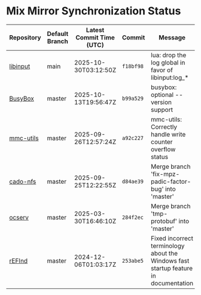 # Mix Mirror Synchronization Status

| Repository | Default Branch | Latest Commit Time (UTC) | Commit | Message | Last Synced |
|---|---|---|---|---|---|
| [libinput](git@github.com:mix-mirror/libinput.git) | main | 2025-10-30T03:12:50Z | `f18bf98` | lua: drop the log global in favor of libinput:log_* | 2025-10-30T04:30:32Z |
| [BusyBox](git@github.com:mix-mirror/busybox.git) | master | 2025-10-13T19:56:47Z | `b99a529` | busybox: optional --version support | 2025-10-30T04:30:40Z |
| [mmc-utils](git@github.com:mix-mirror/mmc-utils.git) | master | 2025-09-26T12:57:24Z | `a92c227` | mmc-utils: Correctly handle write counter overflow status | 2025-10-30T04:30:27Z |
| [cado-nfs](git@github.com:mix-mirror/cado-nfs.git) | master | 2025-09-25T12:22:55Z | `d84ae39` | Merge branch 'fix-mpz-padic-factor-bug' into 'master' | 2025-10-30T04:30:40Z |
| [ocserv](git@github.com:mix-mirror/ocserv.git) | master | 2025-03-30T16:46:10Z | `284f2ec` | Merge branch 'tmp-protobuf' into 'master' | 2025-10-30T04:30:34Z |
| [rEFInd](git@github.com:mix-mirror/rEFInd.git) | master | 2024-12-06T01:03:17Z | `253abe5` | Fixed incorrect terminology about the Windows fast startup feature in documentation | 2025-10-30T04:30:41Z |
